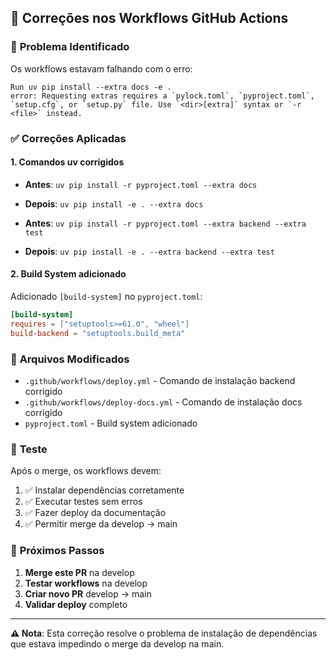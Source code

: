 ## 🔧 Correções nos Workflows GitHub Actions

### 🚨 **Problema Identificado**

Os workflows estavam falhando com o erro:
```
Run uv pip install --extra docs -e .
error: Requesting extras requires a `pylock.toml`, `pyproject.toml`, `setup.cfg`, or `setup.py` file. Use `<dir>[extra]` syntax or `-r <file>` instead.
```

### ✅ **Correções Aplicadas**

#### **1. Comandos uv corrigidos**
- **Antes**: `uv pip install -r pyproject.toml --extra docs`
- **Depois**: `uv pip install -e . --extra docs`

- **Antes**: `uv pip install -r pyproject.toml --extra backend --extra test`
- **Depois**: `uv pip install -e . --extra backend --extra test`

#### **2. Build System adicionado**
Adicionado `[build-system]` no `pyproject.toml`:
```toml
[build-system]
requires = ["setuptools>=61.0", "wheel"]
build-backend = "setuptools.build_meta"
```

### 📁 **Arquivos Modificados**

- `.github/workflows/deploy.yml` - Comando de instalação backend corrigido
- `.github/workflows/deploy-docs.yml` - Comando de instalação docs corrigido
- `pyproject.toml` - Build system adicionado

### 🧪 **Teste**

Após o merge, os workflows devem:
1. ✅ Instalar dependências corretamente
2. ✅ Executar testes sem erros
3. ✅ Fazer deploy da documentação
4. ✅ Permitir merge da develop → main

### 🔄 **Próximos Passos**

1. **Merge este PR** na develop
2. **Testar workflows** na develop
3. **Criar novo PR** develop → main
4. **Validar deploy** completo

---

**⚠️ Nota**: Esta correção resolve o problema de instalação de dependências que estava impedindo o merge da develop na main. 